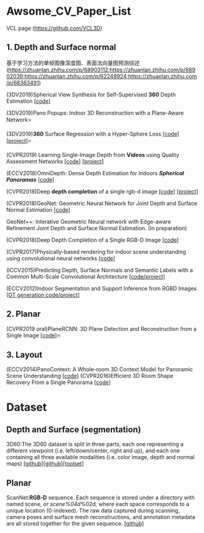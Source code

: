 # Awsome_CV_Paper_List

VCL page (https://github.com/VCL3D)

## 1. Depth and Surface normal
基于学习方法的单帧图像深度图、表面法向量图预测综述 (https://zhuanlan.zhihu.com/p/68903112;https://zhuanlan.zhihu.com/p/68902039;https://zhuanlan.zhihu.com/p/62248924;https://zhuanlan.zhihu.com/p/68363491) 

(3DV2019)Spherical View Synthesis for Self-Supervised **360** Depth Estimation [[code]](https://github.com/VCL3D/SphericalViewSynthesis)

(3DV2019)Pano Popups: Indoor 3D Reconstruction with a Plane-Aware Network⭐️

(3DV2019)**360** Surface Regression with a Hyper-Sphere Loss [[code]](https://github.com/VCL3D/HyperSphereSurfaceRegression) [[project]](https://vcl3d.github.io/HyperSphereSurfaceRegression/)⭐️

(CVPR2019) Learning Single-Image Depth from **Videos** using Quality Assessment Networks [[code]](https://github.com/princeton-vl/YouTube3D) [[project]](http://www-personal.umich.edu/~wfchen/youtube3d/)

(ECCV2018)OmniDepth: Dense Depth Estimation for Indoors ***Spherical Panoramas*** [[code]](https://github.com/meder411/OmniDepth-PyTorch)

 (CVPR2018)Deep **depth completion** of a single rgb-d image [[code]](https://github.com/yindaz/DeepCompletionRelease) [[project]](http://deepcompletion.cs.princeton.edu/)

 (CVPR2018)GeoNet: Geometric Neural Network for Joint Depth and Surface Normal Estimation [[code]](https://github.com/xjqi/GeoNet)
 
 GeoNet++: Interative Geometric Neural network with Edge-aware Refinement Joint Depth and Surface Normal Estimation. (In preparation)
 
 (CVPR2018)Deep Depth Completion of a Single RGB-D Image [[code]](https://github.com/yindaz/DeepCompletionRelease)
 
 (CVPR2017)Physically-based rendering for indoor scene understanding using convolutional neural networks [[code]](https://github.com/yindaz/surface_normal)
 
 (ICCV2015)Predicting Depth, Surface Normals and Semantic Labels with a Common Multi-Scale Convolutional Architecture [[code/project]](https://cs.nyu.edu/~deigen/dnl/)
 
 (ECCV2012)Indoor Segmentation and Support Inference from RGBD Images [[GT generation code/project]](https://cs.nyu.edu/~silberman/projects/indoor_scene_seg_sup.html)
 
 ## 2. Planar
 (CVPR2019 oral)PlaneRCNN: 3D Plane Detection and Reconstruction from a Single Image [[code]](https://github.com/NVlabs/planercnn)🔥
 
 ## 3. Layout
(ECCV2014)PanoContext: A Whole-room 3D Context Model for Panoramic Scene Understanding [[code]](https://github.com/yindaz/PanoBasic)
(CVPR2016)Efficient 3D Room Shape Recovery From a Single Panorama [[code]](https://github.com/YANG-H/Panoramix/)
 
 
 # Dataset
 ## Depth and Surface (segmentation)
 3D60:The 3D60 dataset is split in three parts, each one representing a different viewpoint (i.e. left/down/center, right and up), and each one containing all three available modalities (i.e. color image, depth and normal maps) [[github]](https://vcl3d.github.io/3D60/)[[github]](https://vcl.iti.gr/360-dataset/)[[toolset]](https://github.com/VCL3D/3D60)
 
 ## Planar
 ScanNet:**RGB-D** sequence. Each sequence is stored under a directory with named scene<spaceId>_<scanId>, or scene%04d_%02d, where each space corresponds to a unique location (0-indexed). The raw data captured during scanning, camera poses and surface mesh reconstructions, and annotation metadata are all stored together for the given sequence. [[github]](https://github.com/ScanNet/ScanNet)

 
 
 



